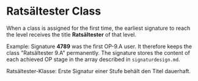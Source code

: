 # Ratsältester Class

When a class is assigned for the first time, the earliest signature to reach the level receives the title **Ratsältester** of that level.

Example: Signature **4789** was the first OP-9.A user. It therefore keeps the class "Ratsältester 9.A" permanently. The signature stores the content of each achieved OP stage in the array described in `signaturdesign.md`.

Ratsältester-Klasse: Erste Signatur einer Stufe behält den Titel dauerhaft.
